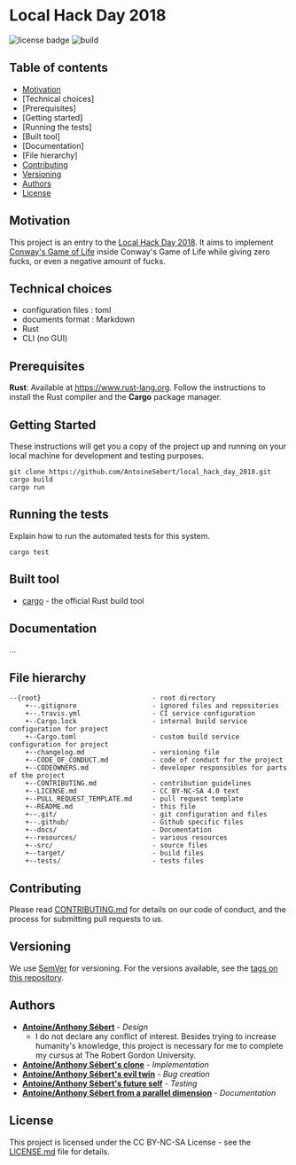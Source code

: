 # Local Hack Day 2018

![license badge](https://img.shields.io/badge/license-CC%20BY--NC--SA%20%204.0-lightgrey.svg)
![build](https://travis-ci.com/AntoineSebert/local_hack_day_2018.svg?branch=master)

## Table of contents

- [Motivation](#motivation)
- [Technical choices]
- [Prerequisites]
- [Getting started]
- [Running the tests]
- [Built tool]
- [Documentation]
- [File hierarchy]
- [Contributing](#contributing)
- [Versioning](#versioning)
- [Authors](#authors)
- [License](#license)

## Motivation

This project is an entry to the [Local Hack Day 2018](https://localhackday.mlh.io/). It aims to implement [Conway's Game of Life](https://en.wikipedia.org/wiki/Conway%27s_Game_of_Life) inside Conway's Game of Life while giving zero fucks, or even a negative amount of fucks.

## Technical choices

* configuration files : toml
* documents format : Markdown
* Rust
* CLI (no GUI)

## Prerequisites

**Rust**: Available at https://www.rust-lang.org. Follow the instructions to install the Rust compiler and the **Cargo** package manager.

## Getting Started

These instructions will get you a copy of the project up and running on your local machine for development and testing purposes.

```
git clone https://github.com/AntoineSebert/local_hack_day_2018.git
cargo build
cargo run
```

## Running the tests

Explain how to run the automated tests for this system.

```
cargo test
```

## Built tool

* [cargo](https://doc.rust-lang.org/cargo/) - the official Rust build tool

## Documentation

...

## File hierarchy

```
--{root}							- root directory
	+--.gitignore					- ignored files and repositories
	+--.travis.yml					- CI service configuration
	+--Cargo.lock					- internal build service configuration for project
	+--Cargo.toml					- custom build service configuration for project
	+--changelog.md					- versioning file
	+--CODE_OF_CONDUCT.md			- code of conduct for the project
	+--CODEOWNERS.md				- developer responsibles for parts of the project
	+--CONTRIBUTING.md				- contribution guidelines
	+--LICENSE.md					- CC BY-NC-SA 4.0 text
	+--PULL_REQUEST_TEMPLATE.md		- pull request template
	+--README.md					- this file
	+--.git/						- git configuration and files
	+--.github/						- Github specific files
	+--docs/						- Documentation
	+--resources/					- various resources
	+--src/							- source files
	+--target/						- build files
	+--tests/						- tests files
```

## Contributing

Please read [CONTRIBUTING.md](CONTRIBUTING.md) for details on our code of conduct, and the process for submitting pull requests to us.

## Versioning

We use [SemVer](http://semver.org/) for versioning. For the versions available, see the [tags on this repository](https://github.com/your/project/tags). 

## Authors
* [**Antoine/Anthony Sébert**](https://github.com/AntoineSebert) - *Design*
	* I do not declare any conflict of interest. Besides trying to increase humanity's knowledge, this project is necessary for me to complete my cursus at The Robert Gordon University.
* [**Antoine/Anthony Sébert's clone**](https://github.com/AntoineSebert) - *Implementation*
* [**Antoine/Anthony Sébert's evil twin**](https://github.com/AntoineSebert) - *Bug creation*
* [**Antoine/Anthony Sébert's future self**](https://github.com/AntoineSebert) - *Testing*
* [**Antoine/Anthony Sébert from a parallel dimension**](https://github.com/AntoineSebert) - *Documentation*

## License

This project is licensed under the CC BY-NC-SA License - see the [LICENSE.md](LICENSE.md) file for details.